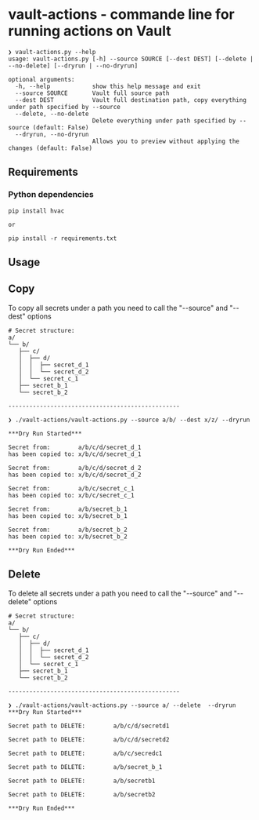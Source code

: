 # vault-actions - commande line for running actions on Vault

```shell
❯ vault-actions.py --help
usage: vault-actions.py [-h] --source SOURCE [--dest DEST] [--delete | --no-delete] [--dryrun | --no-dryrun]

optional arguments:
  -h, --help            show this help message and exit
  --source SOURCE       Vault full source path
  --dest DEST           Vault full destination path, copy everything under path specified by --source
  --delete, --no-delete
                        Delete everything under path specified by --source (default: False)
  --dryrun, --no-dryrun
                        Allows you to preview without applying the changes (default: False)

```

## Requirements

### Python dependencies

```shell
pip install hvac

or 

pip install -r requirements.txt
```

## Usage

## Copy

To copy all secrets under a path you need to call the "--source" and "--dest" options

```shell
# Secret structure:
a/
└── b/
   ├── c/
   │  ├── d/
   │  │  ├── secret_d_1
   │  │  └── secret_d_2
   │  └── secret_c_1
   ├── secret_b_1
   └── secret_b_2

-------------------------------------------------

❯ ./vault-actions/vault-actions.py --source a/b/ --dest x/z/ --dryrun

***Dry Run Started***

Secret from:        a/b/c/d/secret_d_1
has been copied to: x/b/c/d/secret_d_1

Secret from:        a/b/c/d/secret_d_2
has been copied to: x/b/c/d/secret_d_2

Secret from:        a/b/c/secret_c_1
has been copied to: x/b/c/secret_c_1

Secret from:        a/b/secret_b_1
has been copied to: x/b/secret_b_1

Secret from:        a/b/secret_b_2
has been copied to: x/b/secret_b_2

***Dry Run Ended***
```

## Delete

To delete all secrets under a path you need to call the "--source" and "--delete" options

```shell
# Secret structure:
a/
└── b/
   ├── c/
   │  ├── d/
   │  │  ├── secret_d_1
   │  │  └── secret_d_2
   │  └── secret_c_1
   ├── secret_b_1
   └── secret_b_2

-------------------------------------------------

❯ ./vault-actions/vault-actions.py --source a/ --delete  --dryrun
***Dry Run Started***

Secret path to DELETE:        a/b/c/d/secretd1

Secret path to DELETE:        a/b/c/d/secretd2

Secret path to DELETE:        a/b/c/secredc1

Secret path to DELETE:        a/b/secret_b_1

Secret path to DELETE:        a/b/secretb1

Secret path to DELETE:        a/b/secretb2

***Dry Run Ended***

```
